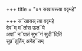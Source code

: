 +++
title = "०१ सखायस्त्वा ववृमहे"

+++
स᳓खायस् त्वा ववृमहे  
देव᳓म् म᳓र्तास ऊत᳓ये  
अपां᳓ न᳓पातं सुभ᳓गं सुदी᳓दितिं  
सुप्र᳓तूर्तिम् अनेह᳓सम्